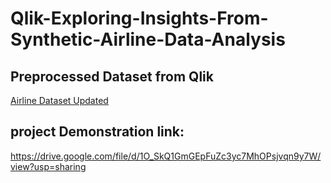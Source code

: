 # Qlik-Exploring-Insights-From-Synthetic-Airline-Data-Analysis

## Preprocessed Dataset from Qlik
[Airline Dataset Updated](https://mthoau7zpoutxly.sg.qlikcloud.com/dataset/6658895be71faaa4a04945fe)

## project Demonstration link:
https://drive.google.com/file/d/1O_SkQ1GmGEpFuZc3yc7MhOPsjvqn9y7W/view?usp=sharing
